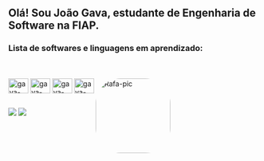 ## Olá! Sou João Gava, estudante de Engenharia de Software na FIAP.
<h3>Lista de softwares e linguagens em aprendizado:</h3>
<div style="display: inline-block">
  <br></br>
  <img align="center" alt="gava-PY" height="30cm" width="40" src="https://cdn.jsdelivr.net/gh/devicons/devicon/icons/python/python-original.svg">
  <img align="center" alt="gava-JS" height="30cm" width="40" src="https://cdn.jsdelivr.net/gh/devicons/devicon/icons/javascript/javascript-original.svg">
  <img align="center" alt="gava-HTML" height="30cm" width="40" src="https://cdn.jsdelivr.net/gh/devicons/devicon/icons/html5/html5-original.svg">
  <img align="center" alt="gava-CSS" height="30cm" width="40" src="https://cdn.jsdelivr.net/gh/devicons/devicon/icons/css3/css3-original.svg">
  
  <img align="right" alt="Rafa-pic" height="150" style="border-radius:50px;" src="https://cdn.jsdelivr.net/gh/devicons/devicon/icons/github/github-original-wordmark.svg">
 
##

<div>
<a href = "mailto:gavadevw@gmail.com"><img src="https://img.shields.io/badge/-Gmail-%23333?style=for-the-badge&logo=gmail&logoColor=white" target="_blank"></a>
<a href="https://www.linkedin.com/in/jo%C3%A3o-gava/" target="_blank" rel="noopener"><img src="https://img.shields.io/badge/-LinkedIn-%230077B5?style=for-the-badge&logo=linkedin&logoColor=white" target="_blank"></a>
</div>
